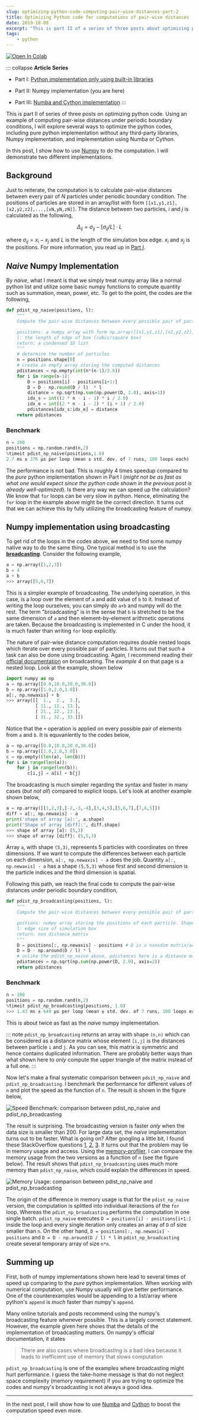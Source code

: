 ```yaml
---
slug: optimizing-python-code-computing-pair-wise-distances-part-2
title: Optimizing Python code for computations of pair-wise distances - Part II
date: 2019-10-08
excerpt: "This is part II of a series of three posts about optimizing python code. The particular example given is the computation of pair-wise distances under periodic boundary condition which is an essential part of molecular dynamics simulations. In this post, I show how to use Numpy to do the computation."
tags:
    - python
---
```


<a href="https://colab.research.google.com/drive/13UebfR7OBscub3HfKTIrAK87n7811L9q#scrollTo=PoRnx0QLIeva">
  <img src="https://colab.research.google.com/assets/colab-badge.svg" style="margin-left:unset;margin-right:unset;" alt="Open In Colab"/>
</a>

::: collapse **Article Series**

* Part I: [Python implementation only using built-in libraries](/posts/python-optimization-using-different-methods)

* Part II: Numpy implementation (you are here)

* Part III: [Numba and Cython implementation](/posts/python-optimization-using-different-methods-part-3)
:::

This is part II of series of three posts on optimizing python code. Using an example of computing pair-wise distances under periodic boundary conditions, I will explore several ways to optimize the python codes, including pure python implementation without any third-party libraries, Numpy implementation, and implementation using Numba or Cython.

In this post, I show how to use [Numpy](https://numpy.org/) to do the computation. I will demonstrate two different implementations.

## Background

Just to reiterate, the computation is to calculate pair-wise distances between every pair of $N$ particles under periodic boundary condition. The positions of particles are stored in an array/list with form `[[x1,y1,z1],[x2,y2,z2],...,[xN,yN,zN]]`. The distance between two particles, $i$ and $j$ is calculated as the following,


$$
\Delta_{ij} = \sigma_{ij} - \left[ \sigma_{ij}/L \right] \cdot L
$$

where $\sigma_{ij}=x_i-x_j$ and $L$ is the length of the simulation box edge. $x_i$ and $x_j$ is the positions. For more information, you read up in [Part I](/posts/python-optimization-using-different-methods#background).

## *Naive* Numpy Implementation

By *naive*, what I meant is that we simply treat numpy array like a normal python list and utilize some basic numpy functions to compute quantity such as summation, mean, power, etc. To get to the point, the codes are the following,

```python
def pdist_np_naive(positions, l):
    """
    Compute the pair-wise distances between every possible pair of particles.

    positions: a numpy array with form np.array([[x1,y1,z1],[x2,y2,z2],...,[xN,yN,zN]])
    l: the length of edge of box (cubic/square box)
    return: a condensed 1D list
    """
    # determine the number of particles
    n = positions.shape[0]
    # create an empty array storing the computed distances
    pdistances = np.empty(int(n*(n-1)/2.0))
    for i in range(n-1):
        D = positions[i] - positions[i+1:]
        D = D - np.round(D / l)  * l
        distance = np.sqrt(np.sum(np.power(D, 2.0), axis=1))
        idx_s = int((2 * n - i - 1) * i / 2.0)
        idx_e = int((2 * n - i - 2) * (i + 1) / 2.0)
        pdistances[idx_s:idx_e] = distance
    return pdistances
```

### Benchmark

```python
n = 100
positions = np.random.rand(n,2)
%timeit pdist_np_naive(positions,1.0)
2.7 ms ± 376 µs per loop (mean ± std. dev. of 7 runs, 100 loops each)
```

The performance is not bad. This is roughly 4 times speedup compared to the *pure* python implementation shown in Part I (*might not be as fast as what one would expect since the python code shown in the previous post is already well-optimized*). Is there any way we can speed up the calculation? We know that `for` loops can be very slow in python. Hence, eliminating the `for` loop in the example above might be the correct direction. It turns out that we can achieve this by fully utilizing the broadcasting feature of numpy.

## Numpy implementation using broadcasting

To get rid of the loops in the codes above, we need to find some numpy native way to do the same thing. One typical method is to use the [**broadcasting**](https://docs.scipy.org/doc/numpy/user/basics.broadcasting.html). Consider the following example,

```python
a = np.array([1,2,3])
b = 4
a + b
>>> array([5,6,7])
```

This is a simpler example of broadcasting. The underlying operation, in this case, is a loop over the element of `a` and add value of `b` to it. Instead of writing the loop ourselves, you can simply do `a+b` and numpy will do the rest. The term "broadcasting" is in the sense that `b` is stretched to be the same dimension of `a` and then element-by-element arithmetic operations are taken. Because the broadcasting is implemented in C under the hood, it is much faster than writing `for` loop explicitly.

The nature of pair-wise distance computation requires double nested loops which iterate over every possible pair of particles. It turns out that such a task can also be done using broadcasting. Again, I recommend reading their [official documentation](https://docs.scipy.org/doc/numpy/user/theory.broadcasting.html#array-broadcasting-in-numpy) on broadcasting. The *example 4* on that page is a nested loop. Look at the example, shown below

```python
import numpy as np
a = np.array([0.0,10.0,20.0,30.0])
b = np.array([1.0,2.0,3.0])
a[:, np.newaxis] + b
>>> array([[  1.,  2.,  3.],
           [ 11., 12., 13.],
           [ 21., 22., 23.],
           [ 31., 32., 33.]])
```

Notice that the `+` operation is applied on every possible pair of elements from `a` and `b`. It is equvanlently to the codes below,

```python
a = np.array([0.0,10.0,20.0,30.0])
b = np.array([1.0,2.0,3.0])
c = np.empty((len(a), len(b)))
for i in range(len(a)):
    for j in range(len(b)):
        c[i,j] = a[i] + b[j]
```

The broadcasting is much simpler regarding the syntax and faster in many cases (*but not all*) compared to explicit loops. Let's look at another example shown below,

```python
a = np.array([[1,2,3],[-2,-3,-4],[3,4,5],[5,6,7],[7,6,5]])
diff = a[:, np.newaxis] - a
print('shape of array [a]:', a.shape)
print('Shape of array [diff]:', diff.shape)
>>> shape of array [a]: (5,3)
>>> shape of array [diff]: (5,5,3)
```

Array `a`, with shape `(5,3)`, represents 5 particles with coordinates on three dimensions. If we want to compute the differences between each particle on each dimension, `a[:, np.newaxis] - a` does the job. Quantity `a[:, np.newaxis] - a` has a shape `(5,5,3)` whose first and second dimension is the particle indices and the third dimension is spatial.

Following this path, we reach the final code to compute the pair-wise distances under periodic boundary condition,

```python
def pdist_np_broadcasting(positions, l):
    """
    Compute the pair-wise distances between every possible pair of particles.

    postions: numpy array storing the positions of each particle. Shape: (nxdim)
    l: edge size of simulation box
    return: nxn distance matrix
    """
    D = positions[:, np.newaxis] - positions # D is a nxnxdim matrix/array
    D = D - np.around(D / l) * l
    # unlike the pdist_np_naive above, pdistances here is a distance matrix with shape nxn
    pdistances = np.sqrt(np.sum(np.power(D, 2.0), axis=2))
    return pdistances
```

### Benchmark

```python
n = 100
positions = np.random.rand(n,2)
%timeit pdist_np_broadcasting(positions, 1.0)
>>> 1.43 ms ± 649 µs per loop (mean ± std. dev. of 7 runs, 100 loops each)
```

This is about twice as fast as the *naive* numpy implementation.

::: note
`pdist_np_broadcasting` returns an array with shape `(n,n)` which can be considered as a distance matrix whose element `[i,j]` is the distances between particle `i` and `j`. As you can see, this matrix is symmetric and hence contains duplicated information. There are probably better ways than what shown here to *only* compute the upper triangle of the matrix instead of a full one.
:::

Now let's make a final systematic comparison between `pdsit_np_naive` and `pdist_np_broadcasting`. I benchmark the performance for different values of `n` and plot the speed as the function of `n`. The result is shown in the figure below,

![Speed Benchmark: comparison between pdist_np_naive and pdist_np_broadcasting](/assets/images/posts/pdist_benchmark_2.svg)

The result is surprising. The broadcasting version is faster *only* when the data size is smaller than 200. For large data set, the *naive* implementation turns out to be faster. What is going on? After googling a little bit, I found these StackOverflow questions [1](https://stackoverflow.com/questions/49632993/why-python-broadcasting-in-the-example-below-is-slower-than-a-simple-loop), [2](https://stackoverflow.com/questions/49112552/vectorized-string-operations-in-numpy-why-are-they-rather-slow/49134333#49134333), [3](https://stackoverflow.com/questions/31536504/memory-growth-with-broadcast-operations-in-numpy). It turns out that the problem may lie in memory usage and access. Using the [memory-profiler](https://pypi.org/project/memory-profiler/), I can compare the memory usage from the two versions as a function of `n` (see the figure below). The result shows that `pdist_np_broadcasting` uses much more memory than `pdist_np_naive`, which could explain the differences in speed.

![Memory Usage: comparison between pdist_np_naive and pdist_np_broadcasting](/assets/images/posts/pdist_numpy_memory_usage.svg)

The origin of the difference in memory usage is that for the `pdist_np_naive` version, the computation is splitted into individual iteractions of the `for` loop. Whereas the `pdist_np_broadcasting` performs the computation in one single batch. `pdist_np_naive` executes `D = positions[i] - positions[i+1:]` inside the loop and every single iteration only creates an array of `D` of size smaller than `n`. On the other hand, `D = positions[:, np.newaxis] - positions` and `D = D - np.around(D / l) * l` in `pdist_np_broadcasting` create several temporary array of size `n*n`.

## Summing up

First, both of numpy implementations shown here lead to several times of speed up comparing to the *pure* python implementation. When working with numerical computation, use Numpy usually will give better performance. One of the counterexamples would be appending to a list/array where python's `append` is *much* faster than numpy's `append`.

Many online tutorials and posts recommend using the numpy's broadcasting feature whenever possible. This is a largely correct statement. However, the example given here shows that the details of the implementation of broadcasting matters. On numpy's official documentation, it states

> There are also cases where broadcasting is a bad idea because it leads to inefficient use of memory that slows computation

`pdist_np_broadcasting` is one of the examples where broadcasting might hurt performance. I guess the take-home message is that do not neglect space complexity (memory requirement) if you are trying to optimize the codes and numpy's broadcasting is not always a good idea.

---

In the next post, I will show how to use [Numba](http://numba.pydata.org/) and [Cython](https://cython.org/) to boost the computation speed even more.
